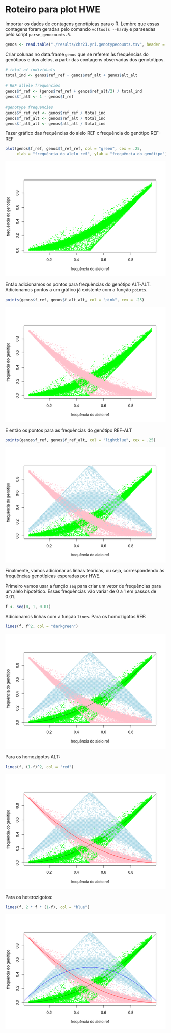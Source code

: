 Roteiro para plot HWE
================

Importar os dados de contagens genotípicas para o R. Lembre que essas contagens foram geradas pelo comando `vcftools --hardy` e parseadas pelo script `parse_genocounts.R`.

``` r
genos <- read.table("./results/chr21.yri.genotypecounts.tsv", header = TRUE)
```

Criar colunas no data.frame `genos` que se referem às frequências do genótipos e dos alelos, a partir das contagens observadas dos genotótipos.

``` r
# total of individuals
total_ind <- genos$ref_ref + genos$ref_alt + genos$alt_alt

# REF allele frequencies
genos$f_ref <- (genos$ref_ref + genos$ref_alt/2) / total_ind
genos$f_alt <- 1 - genos$f_ref

#genotype frequencies
genos$f_ref_ref <- genos$ref_ref / total_ind
genos$f_ref_alt <- genos$ref_alt / total_ind
genos$f_alt_alt <- genos$alt_alt / total_ind
```

Fazer gráfico das frequências do alelo REF x frequência do genótipo REF-REF

``` r
plot(genos$f_ref, genos$f_ref_ref, col = "green", cex = .25, 
     xlab = "frequência do alelo ref", ylab = "frequência do genótipo")
```

![](roteiro_plot_hwe_files/figure-markdown_github/unnamed-chunk-3-1.png)

Então adicionamos os pontos para frequências do genótipo ALT-ALT. Adicionamos pontos a um gráfico já existente com a função `points`.

``` r
points(genos$f_ref, genos$f_alt_alt, col = "pink", cex = .25)
```

![](roteiro_plot_hwe_files/figure-markdown_github/unnamed-chunk-5-1.png)

E então os pontos para as frequências do genótipo REF-ALT

``` r
points(genos$f_ref, genos$f_ref_alt, col = "lightblue", cex = .25)
```

![](roteiro_plot_hwe_files/figure-markdown_github/unnamed-chunk-7-1.png)

Finalmente, vamos adicionar as linhas teóricas, ou seja, correspondendo às frequências genotípicas esperadas por HWE.

Primeiro vamos usar a função `seq` para criar um vetor de frequências para um alelo hipotético. Essas frequências vão variar de 0 a 1 em passos de 0.01.

``` r
f <- seq(0, 1, 0.01)
```

Adicionamos linhas com a função `lines`. Para os homozigotos REF:

``` r
lines(f, f^2, col = "darkgreen")
```

![](roteiro_plot_hwe_files/figure-markdown_github/unnamed-chunk-10-1.png)

Para os homozigotos ALT:

``` r
lines(f, (1-f)^2, col = "red")
```

![](roteiro_plot_hwe_files/figure-markdown_github/unnamed-chunk-12-1.png)

Para os heterozigotos:

``` r
lines(f, 2 * f * (1-f), col = "blue")
```

![](roteiro_plot_hwe_files/figure-markdown_github/unnamed-chunk-14-1.png)
